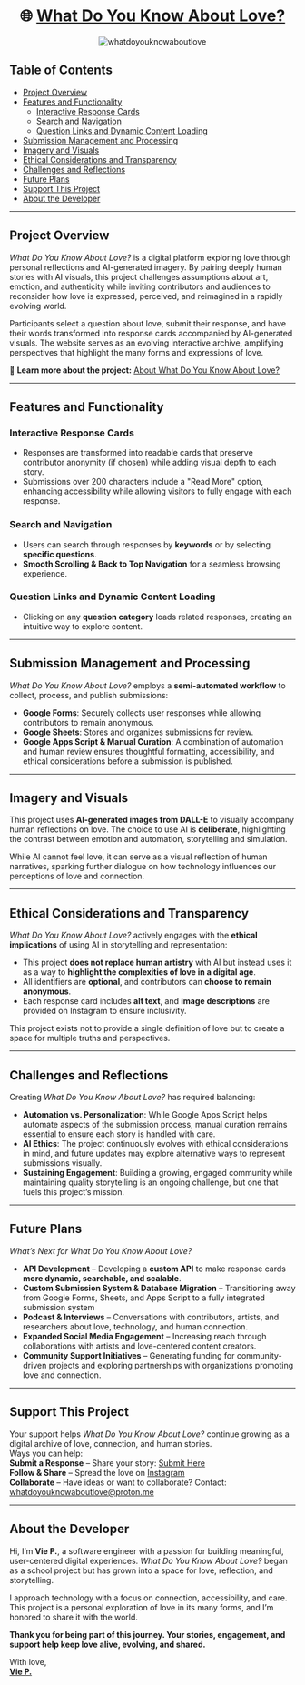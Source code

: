 <div align="center">

# 🌐 **[What Do You Know About Love?](https://whatdoyouknowaboutlove.com/)**

![whatdoyouknowaboutlove](https://github.com/user-attachments/assets/9f6ed989-c3ef-47df-b9a0-7bfa3362d90f)


</div>

## Table of Contents

- [Project Overview](#project-overview)
- [Features and Functionality](#features-and-functionality)
  - [Interactive Response Cards](#interactive-response-cards)
  - [Search and Navigation](#search-and-navigation)
  - [Question Links and Dynamic Content Loading](#question-links-and-dynamic-content-loading)
- [Submission Management and Processing](#submission-management-and-processing)
- [Imagery and Visuals](#imagery-and-visuals)
- [Ethical Considerations and Transparency](#ethical-considerations-and-transparency)
- [Challenges and Reflections](#challenges-and-reflections)
- [Future Plans](#future-plans)
- [Support This Project](#support-this-project)
- [About the Developer](#about-the-developer)

---

## Project Overview

_What Do You Know About Love?_ is a digital platform exploring love through personal reflections and AI-generated imagery. By pairing deeply human stories with AI visuals, this project challenges assumptions about art, emotion, and authenticity while inviting contributors and audiences to reconsider how love is expressed, perceived, and reimagined in a rapidly evolving world.

Participants select a question about love, submit their response, and have their words transformed into response cards accompanied by AI-generated visuals. The website serves as an evolving interactive archive, amplifying perspectives that highlight the many forms and expressions of love.

📖 **Learn more about the project:** [About What Do You Know About Love?](https://whatdoyouknowaboutlove.com/about/)

---

## Features and Functionality

### Interactive Response Cards

- Responses are transformed into readable cards that preserve contributor anonymity (if chosen) while adding visual depth to each story.
- Submissions over 200 characters include a "Read More" option, enhancing accessibility while allowing visitors to fully engage with each response.

### Search and Navigation

- Users can search through responses by **keywords** or by selecting **specific questions**.
- **Smooth Scrolling & Back to Top Navigation** for a seamless browsing experience.

### Question Links and Dynamic Content Loading

- Clicking on any **question category** loads related responses, creating an intuitive way to explore content.

---

## Submission Management and Processing

_What Do You Know About Love?_ employs a **semi-automated workflow** to collect, process, and publish submissions:

- **Google Forms**: Securely collects user responses while allowing contributors to remain anonymous.
- **Google Sheets**: Stores and organizes submissions for review.
- **Google Apps Script & Manual Curation**: A combination of automation and human review ensures thoughtful formatting, accessibility, and ethical considerations before a submission is published.

---

## Imagery and Visuals

This project uses **AI-generated images from DALL-E** to visually accompany human reflections on love. The choice to use AI is **deliberate**, highlighting the contrast between emotion and automation, storytelling and simulation.

While AI cannot feel love, it can serve as a visual reflection of human narratives, sparking further dialogue on how technology influences our perceptions of love and connection.

---

## Ethical Considerations and Transparency

_What Do You Know About Love?_ actively engages with the **ethical implications** of using AI in storytelling and representation:

- This project **does not replace human artistry** with AI but instead uses it as a way to **highlight the complexities of love in a digital age**.
- All identifiers are **optional**, and contributors can **choose to remain anonymous**.
- Each response card includes **alt text**, and **image descriptions** are provided on Instagram to ensure inclusivity.

This project exists not to provide a single definition of love but to create a space for multiple truths and perspectives.

---

## Challenges and Reflections

Creating _What Do You Know About Love?_ has required balancing:

- **Automation vs. Personalization**: While Google Apps Script helps automate aspects of the submission process, manual curation remains essential to ensure each story is handled with care.
- **AI Ethics**: The project continuously evolves with ethical considerations in mind, and future updates may explore alternative ways to represent submissions visually.
- **Sustaining Engagement**: Building a growing, engaged community while maintaining quality storytelling is an ongoing challenge, but one that fuels this project’s mission.

---

## Future Plans

_What’s Next for What Do You Know About Love?_

- **API Development** – Developing a **custom API** to make response cards **more dynamic, searchable, and scalable**.
- **Custom Submission System & Database Migration** – Transitioning away from Google Forms, Sheets, and Apps Script to a fully integrated submission system
- **Podcast & Interviews** – Conversations with contributors, artists, and researchers about love, technology, and human connection.
- **Expanded Social Media Engagement** – Increasing reach through collaborations with artists and love-centered content creators.
- **Community Support Initiatives** – Generating funding for community-driven projects and exploring partnerships with organizations promoting love and connection.

---

## Support This Project

Your support helps _What Do You Know About Love?_ continue growing as a digital archive of love, connection, and human stories.  
Ways you can help:  
**Submit a Response** – Share your story: [Submit Here](https://whatdoyouknowaboutlove.com/submit)  
**Follow & Share** – Spread the love on [Instagram](https://instagram.com/whatdoyouknowaboutlove)  
**Collaborate** – Have ideas or want to collaborate? Contact: [whatdoyouknowaboutlove@proton.me](mailto:whatdoyouknowaboutlove@proton.me)

---

## About the Developer

Hi, I’m **Vie P.**, a software engineer with a passion for building meaningful, user-centered digital experiences. _What Do You Know About Love?_ began as a school project but has grown into a space for love, reflection, and storytelling.

I approach technology with a focus on connection, accessibility, and care. This project is a personal exploration of love in its many forms, and I’m honored to share it with the world.

**Thank you for being part of this journey. Your stories, engagement, and support help keep love alive, evolving, and shared.**

With love,
<br>
**[Vie P.](https://whatdoyouknowaboutlove.com/viepaula/)**
